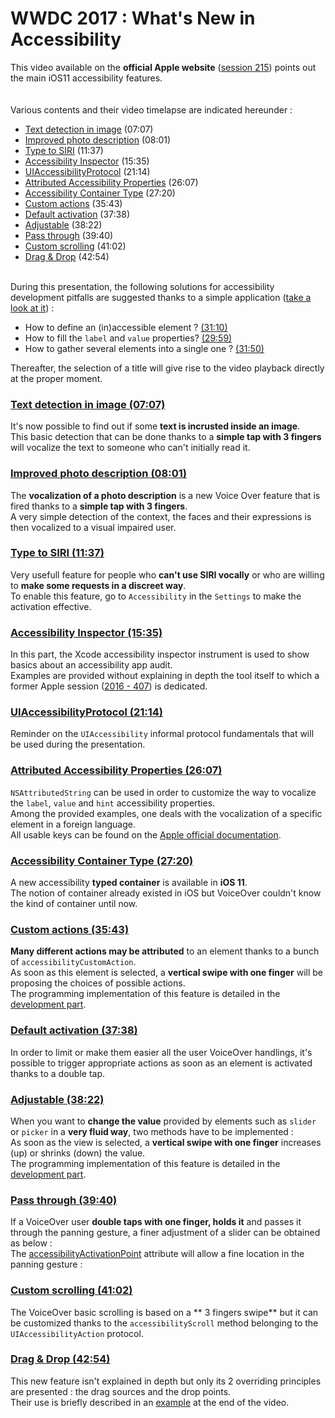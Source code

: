 # WWDC 2017 : What's New in Accessibility

<script>$(document).ready(function () {
    setBreadcrumb([{"label":"Developer guide", "url": "./dev-mobile.html"},
                   {"label":"iOS WWDC", "url": "./dev-ios-wwdc.html"},
                   {"label":"2017 - What's New in Accessibility"}
	]);
    addSubMenu([
        {"label":"Android guide","url":"dev-android.html"}, 
        {"label":"iOS guide","url":"dev-mobile.html"},
        {"label":"iOS WWDC","url":"dev-ios-wwdc.html"}
    ]);
});</script>

<span data-menuitem="dev-mobile"></span>

This video available on the **official Apple website** ([session 215](https://developer.apple.com/videos/play/wwdc2017/215/)) points out the main iOS11 accessibility features.
</br><img style="max-width: 200px; height: auto;" alt="" src="./images/iOSdev/wwdc17-logo.png" />
<img style="max-width: 700px; height: auto;" alt="" src="./images/iOSdev/wwdc17-215.png" />
</br></br>Various contents and their video timelapse are indicated hereunder :
- [Text detection in image](#ImageTextDetection) (07:07)
- [Improved photo description](#ImprovedPhotoDescription) (08:01)
- [Type to SIRI](#TypeToSIRI) (11:37)
- [Accessibility Inspector](#AccessibilityInspector) (15:35)
- [UIAccessibilityProtocol](#UIAccessibilityProtocol) (21:14)
- [Attributed Accessibility Properties](#AttributedProperties) (26:07)
- [Accessibility Container Type](#AccessibilityContainer) (27:20)
- [Custom actions](#CustomActions) (35:43)
- [Default activation](#DefaultActivation) (37:38)
- [Adjustable](#AdjustableValues) (38:22)
- [Pass through](#PassThrough) (39:40)
- [Custom scrolling](#CustomScrolling) (41:02)
- [Drag & Drop](#DragAndDrop) (42:54)

</br>During this presentation, the following solutions for accessibility development pitfalls are suggested thanks to a simple application ([take a look at it](https://developer.apple.com/videos/play/wwdc2017/215/?time=1007)) :
- How to define an (in)accessible element ? [(31:10)](https://developer.apple.com/videos/play/wwdc2017/215/?time=1870)
- How to fill the `label` and `value` properties? [(29:59)](https://developer.apple.com/videos/play/wwdc2017/215/?time=1799)
- How to gather several elements into a single one ? [(31:50)](https://developer.apple.com/videos/play/wwdc2017/215/?time=1910)

Thereafter, the selection of a title will give rise to the video playback directly at the proper moment.

<a name="ImageTextDetection"></a>
### [Text detection in image (07:07)](https://developer.apple.com/videos/play/wwdc2017/215/?time=427)
It's now possible to find out if some **text is incrusted inside an image**.
</br><img style="max-width: 1000px; height: auto;" alt="" src="./images/iOSdev/wwdc17-215-ImageTextDetection.png" />
</br>This basic detection that can be done thanks to a **simple tap with 3 fingers** will vocalize the text to someone who 
can't initially read it.

<a name="ImprovedPhotoDescription"></a>
### [Improved photo description (08:01)](https://developer.apple.com/videos/play/wwdc2017/215/?time=481)
The **vocalization of a photo description** is a new Voice Over feature that is fired thanks to a **simple tap with 3 fingers**.
</br><img style="max-width: 1000px; height: auto;" alt="" src="./images/iOSdev/wwdc17-215-ImprovedPhotoDescription.png" />
</br>A very simple detection of the context, the faces and their expressions is then vocalized to a visual impaired user.

<a name="TypeToSIRI"></a>
### [Type to SIRI (11:37)](https://developer.apple.com/videos/play/wwdc2017/215/?time=697)
Very usefull feature for people who **can't use SIRI vocally** or who are willing to **make some requests in a discreet way**.
</br>To enable this feature, go to `Accessibility` in the `Settings` to make the activation effective.
</br><img style="max-width: 600px; height: auto;" alt="" src="./images/iOSdev/wwdc17-215-TypeToSiri.png" />

<a name="AccessibilityInspector"></a>
### [Accessibility Inspector (15:35)](https://developer.apple.com/videos/play/wwdc2017/215/?time=935)
In this part, the Xcode accessibility inspector instrument is used to show basics about an accessibility app audit.
</br>Examples are provided without explaining in depth the tool itself to which a former Apple session ([2016 - 407](https://developer.apple.com/videos/play/wwdc2016/407/)) is dedicated.

<a name="UIAccessibilityProtocol"></a>
### [UIAccessibilityProtocol (21:14)](https://developer.apple.com/videos/play/wwdc2017/215/?time=1274)
Reminder on the `UIAccessibility` informal protocol fundamentals that will be used during the presentation.
</br><img style="max-width: 450px; height: auto;" alt="" src="./images/iOSdev/wwdc17-215-UIAccessibilityProtocol.png" />

<a name="AttributedProperties"></a>
### [Attributed Accessibility Properties (26:07)](https://developer.apple.com/videos/play/wwdc2017/215/?time=1567)
`NSAttributedString` can be used in order to customize the way to vocalize the `label`, `value` and `hint` accessibility properties.
</br><img style="max-width: 550px; height: auto;" alt="" src="./images/iOSdev/wwdc17-215-AttributedStrings.png" />
</br>Among the provided examples, one deals with the vocalization of a specific element in a foreign language.
</br><img style="max-width: 600px; height: auto;" alt="" src="./images/iOSdev/wwdc17-215-AttributedStringsExample.png" />
</br>All usable keys can be found on the [Apple official documentation](https://developer.apple.com/documentation/uikit/accessibility/uiaccessibility/speech_attributes_for_attributed_strings).

<a name="AccessibilityContainer"></a>
### [Accessibility Container Type (27:20)](https://developer.apple.com/videos/play/wwdc2017/215/?time=1640)
A new accessibility **typed container** is available in **iOS 11**.
</br><img style="max-width: 750px; height: auto;" alt="" src="./images/iOSdev/wwdc17-215-ContainerType.png" />
</br>The notion of container already existed in iOS but VoiceOver couldn't know the kind of container until now.

<a name="CustomActions"></a>
### [Custom actions (35:43)](https://developer.apple.com/videos/play/wwdc2017/215/?time=2143)
**Many different actions may be attributed** to an element thanks to a bunch of `accessibilityCustomAction`.
</br><img style="max-width: 600px; height: auto;" alt="" src="./images/iOSdev/wwdc17-215-CustomActions.png" />
</br>As soon as this element is selected, a **vertical swipe with one finger** will be proposing the choices of possible actions.
</br>The programming implementation of this feature is detailed in the [development part](./dev-ios.html#custom-actions).

<a name="DefaultActivation"></a>
### [Default activation (37:38)](https://developer.apple.com/videos/play/wwdc2017/215/?time=2258)
In order to limit or make them easier all the user VoiceOver handlings, it's possible to trigger appropriate actions as soon as an element is activated thanks to a double tap.
</br><img style="max-width: 750px; height: auto;" alt="" src="./images/iOSdev/wwdc17-215-DefaultAction.png" />

<a name="AdjustableValues"></a>
### [Adjustable (38:22)](https://developer.apple.com/videos/play/wwdc2017/215/?time=2302)
When you want to **change the value** provided by elements such as `slider` or `picker` in a **very fluid way**, two methods have to be implemented :
</br><img style="max-width: 470px; height: auto;" alt="" src="./images/iOSdev/wwdc17-215-AdjustableValues.png" />
</br>As soon as the view is selected, a **vertical swipe with one finger** increases (up) or shrinks (down) the value.
</br>The programming implementation of this feature is detailed in the [development part](./dev-ios.html#continuous-adjustable-values).

<a name="PassThrough"></a>
### [Pass through (39:40)](https://developer.apple.com/videos/play/wwdc2017/215/?time=2380)
If a VoiceOver user **double taps with one finger, holds it** and passes it through the panning gesture, a finer adjustment of a slider can be obtained as below :
</br><img style="max-width: 400px; height: auto;" alt="" src="./images/iOSdev/wwdc17-215-PassThrough_1.png" />
</br>The [accessibilityActivationPoint](./dev-ios.html#modify-the-focus-area-of-voiceover) attribute will allow a fine location in the panning gesture :
</br><img style="max-width: 500px; height: auto;" alt="" src="./images/iOSdev/wwdc17-215-PassThrough_2.png" />

<a name="CustomScrolling"></a>
### [Custom scrolling (41:02)](https://developer.apple.com/videos/play/wwdc2017/215/?time=2462)
The VoiceOver basic scrolling is based on a ** 3 fingers swipe** but it can be customized thanks to the `accessibilityScroll` method belonging to the `UIAccessibilityAction` protocol.
</br><img style="max-width: 750px; height: auto;" alt="" src="./images/iOSdev/wwdc17-215-CustomScrolling.png" />

<a name="DragAndDrop"></a>
### [Drag & Drop (42:54)](https://developer.apple.com/videos/play/wwdc2017/215/?time=2574)
This new feature isn't explained in depth but only its 2 overriding principles are presented : the drag sources and the drop points.
</br><img style="max-width: 750px; height: auto;" alt="" src="./images/iOSdev/wwdc17-215-DragAndDrop.png" />
</br>Their use is briefly described in an [example](https://developer.apple.com/videos/play/wwdc2017/215/?time=2729) at the end of the video.

<!--  This file is part of a11y-guidelines | Our vision of mobile & web accessibility guidelines and best practices, with valid/invalid examples.
 Copyright (C) 2016  Orange SA
 See the Creative Commons Legal Code Attribution-ShareAlike 3.0 Unported License for more details (LICENSE file). -->